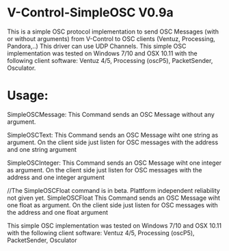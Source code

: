 # V-Control-SimpleOSC V0.9a
This is a simple OSC protocol implementation to send OSC Messages (with or without arguments) from V-Control to OSC clients (Ventuz, Processing, Pandora,..) This driver can use UDP Channels. This simple OSC implementation was tested on Windows 7/10 and OSX 10.11 with the following client software: Ventuz 4/5, Processing (oscP5), PacketSender, Osculator.

# Usage:

SimpleOSCMessage:
This Command sends an OSC Message without any argument. 

SimpleOSCText:
This Command sends an OSC Message wiht one string as argument. On the client side just listen for OSC messages with the address and one string argument

SimpleOSCInteger:
This Command sends an OSC Message wiht one integer as argument. On the client side just listen for OSC messages with the address and one integer argument

//The SimpleOSCFloat command is in beta. Plattform independent reliability not given yet. 
SimpleOSCFloat
This Command sends an OSC Message wiht one float as argument. On the client side just listen for OSC messages with the address and one float argument

This simple OSC implementation was tested on Windows 7/10 and OSX 10.11 with the following client software: Ventuz 4/5, Processing (oscP5), PacketSender, Osculator
